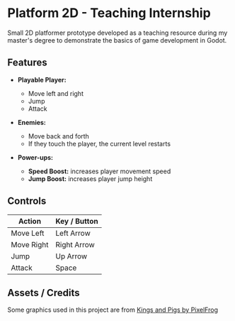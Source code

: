 # Platform 2D - Teaching Internship

Small 2D platformer prototype developed as a teaching resource during my master's degree to demonstrate the basics of game development in Godot.

## Features

- **Playable Player:**

  - Move left and right
  - Jump
  - Attack

- **Enemies:**

  - Move back and forth
  - If they touch the player, the current level restarts

- **Power-ups:**
  - **Speed Boost:** increases player movement speed
  - **Jump Boost:** increases player jump height

## Controls

| Action     | Key / Button |
| ---------- | ------------ |
| Move Left  | Left Arrow   |
| Move Right | Right Arrow  |
| Jump       | Up Arrow     |
| Attack     | Space        |

## Assets / Credits

Some graphics used in this project are from [Kings and Pigs by PixelFrog](https://pixelfrog-assets.itch.io/kings-and-pigs)
